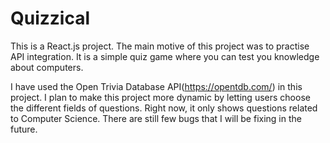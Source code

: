 # Quizzical
This is a React.js project. The main motive of this project was to practise API integration. It is a simple quiz game where you can test you knowledge about computers.

I have used the Open Trivia Database API(https://opentdb.com/) in this project. I plan to make this project more dynamic by letting users choose the different fields of 
questions. Right now, it only shows questions related to Computer Science. There are still few bugs that I will be fixing in the future. 

